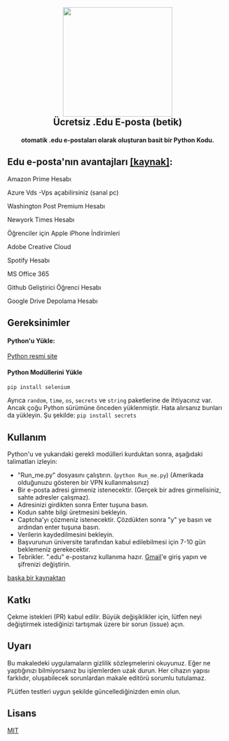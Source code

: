 <h2 align="center"><a href="https://www.google.com/search?&q=edu-e-posta+xorcan" alt="edu eposta xorcan"><img src="https://raw.githubusercontent.com/xorcan/edu-e-posta/master/pages/info.png" width="250"></a></br>
<b>Ücretsiz .Edu E-posta (betik)</b></h2><h4 align="center">otomatik .edu e-postaları olarak oluşturan basit bir Python Kodu.</h4>

## Edu e-posta'nın avantajları [[kaynak]](https://www.quora.com/What-are-the-benefits-of-having-an-edu-email-address-extension):
Amazon Prime Hesabı

Azure Vds -Vps açabilirsiniz (sanal pc)

Washington Post Premium Hesabı

Newyork Times Hesabı

Öğrenciler için Apple iPhone İndirimleri

Adobe Creative Cloud

Spotify Hesabı

MS Office 365

Github Geliştirici Öğrenci Hesabı

Google Drive Depolama Hesabı


## Gereksinimler
#### Python'u Yükle:
[Python resmi site](https://www.python.org/downloads/)

#### Python Modüllerini Yükle
```python
pip install selenium
```
Ayrıca `random`, `time`, `os`, `secrets` ve `string` paketlerine de ihtiyacınız var. Ancak çoğu Python sürümüne önceden yüklenmiştir. Hata alırsanız bunları da yükleyin. Şu şekilde: `pip install secrets`
## Kullanım
Python'u ve yukarıdaki gerekli modülleri kurduktan sonra, aşağıdaki talimatları izleyin:
* "Run_me.py" dosyasını çalıştırın. (`python Run_me.py`) (Amerikada olduğunuzu gösteren bir VPN kullanmalısınız)
* Bir e-posta adresi girmeniz istenecektir. (Gerçek bir adres girmelisiniz, sahte adresler çalışmaz).
* Adresinizi girdikten sonra Enter tuşuna basın.
* Kodun sahte bilgi üretmesini bekleyin.
* Captcha'yı çözmeniz istenecektir. Çözdükten sonra "y" ye basın ve ardından enter tuşuna basın.
* Verilerin kaydedilmesini bekleyin.
* Başvurunun üniversite tarafından kabul edilebilmesi için 7-10 gün beklemeniz gerekecektir.
* Tebrikler. ".edu" e-postanız kullanıma hazır. [Gmail](https://mail.google.com/)'e giriş yapın ve şifrenizi değiştirin.

[başka bir kaynaktan](https://web.archive.org/save/https://teknolly.com/bedava-edu-mail-acma-yontemi-guncel)

## Katkı
Çekme istekleri (PR) kabul edilir. Büyük değişiklikler için, lütfen neyi değiştirmek istediğinizi tartışmak üzere bir sorun (issue) açın.

## Uyarı

Bu makaledeki uygulamaların gizlilik sözleşmelerini okuyunuz. Eğer ne yaptığınızı bilmiyorsanız bu işlemlerden uzak durun. Her cihazın yapısı farklıdır, oluşabilecek sorunlardan makale editörü sorumlu tutulamaz.

PLütfen testleri uygun şekilde güncellediğinizden emin olun. 

## Lisans
[MIT](https://github.com/xorcan/edu-e-posta/blob/master/LICENSE.txt)
